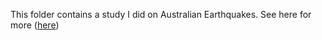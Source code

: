 This folder contains a study I did on Australian Earthquakes. See here for more ([here](https://jabichebli.github.io/AustralianEarthquakes/FinalVisualisation/index.html))
